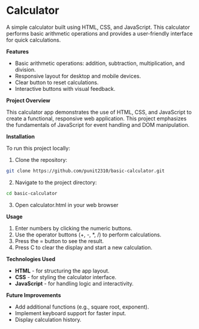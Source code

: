 # Calculator

A simple calculator built using HTML, CSS, and JavaScript. This calculator performs basic arithmetic operations and provides a user-friendly interface for quick calculations.

**Features**

- Basic arithmetic operations: addition, subtraction, multiplication, and division.<br>
- Responsive layout for desktop and mobile devices.<br>
- Clear button to reset calculations.<br>
- Interactive buttons with visual feedback.

**Project Overview**

This calculator app demonstrates the use of HTML, CSS, and JavaScript to create a functional, responsive web application. This project emphasizes the fundamentals of JavaScript for event handling and DOM manipulation.

**Installation**

To run this project locally:<br>
1. Clone the repository:<br>
```bash
git clone https://github.com/punit2310/basic-calculator.git
```
2. Navigate to the project directory:<br>
```bash
cd basic-calculator
```
3. Open calculator.html in your web browser<br>

**Usage**

1. Enter numbers by clicking the numeric buttons.<br>
2. Use the operator buttons (+, -, *, /) to perform calculations.<br>
3. Press the = button to see the result.<br>
4. Press C to clear the display and start a new calculation.<br>

**Technologies Used**

- **HTML** - for structuring the app layout.
- **CSS** - for styling the calculator interface.
- **JavaScript** - for handling logic and interactivity.

**Future Improvements**

- Add additional functions (e.g., square root, exponent).
- Implement keyboard support for faster input.
- Display calculation history.

